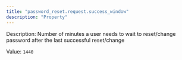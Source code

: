 ```yaml
---
title: "password_reset.request.success_window"
description: "Property"
---
```


Description: Number of minutes a user needs to wait to reset/change password after the last successful reset/change

Value: `1440`